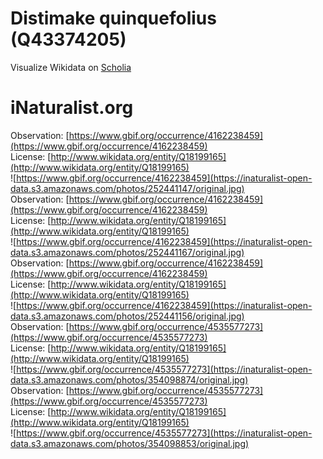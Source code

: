 
Distimake quinquefolius (Q43374205)
===================================
  
Visualize Wikidata on [Scholia](https://scholia.toolforge.org/taxon/Q43374205)
# iNaturalist.org
  
Observation: [https://www.gbif.org/occurrence/4162238459](https://www.gbif.org/occurrence/4162238459)  
License: [http://www.wikidata.org/entity/Q18199165](http://www.wikidata.org/entity/Q18199165)  
![https://www.gbif.org/occurrence/4162238459](https://inaturalist-open-data.s3.amazonaws.com/photos/252441147/original.jpg)  
Observation: [https://www.gbif.org/occurrence/4162238459](https://www.gbif.org/occurrence/4162238459)  
License: [http://www.wikidata.org/entity/Q18199165](http://www.wikidata.org/entity/Q18199165)  
![https://www.gbif.org/occurrence/4162238459](https://inaturalist-open-data.s3.amazonaws.com/photos/252441167/original.jpg)  
Observation: [https://www.gbif.org/occurrence/4162238459](https://www.gbif.org/occurrence/4162238459)  
License: [http://www.wikidata.org/entity/Q18199165](http://www.wikidata.org/entity/Q18199165)  
![https://www.gbif.org/occurrence/4162238459](https://inaturalist-open-data.s3.amazonaws.com/photos/252441156/original.jpg)  
Observation: [https://www.gbif.org/occurrence/4535577273](https://www.gbif.org/occurrence/4535577273)  
License: [http://www.wikidata.org/entity/Q18199165](http://www.wikidata.org/entity/Q18199165)  
![https://www.gbif.org/occurrence/4535577273](https://inaturalist-open-data.s3.amazonaws.com/photos/354098874/original.jpg)  
Observation: [https://www.gbif.org/occurrence/4535577273](https://www.gbif.org/occurrence/4535577273)  
License: [http://www.wikidata.org/entity/Q18199165](http://www.wikidata.org/entity/Q18199165)  
![https://www.gbif.org/occurrence/4535577273](https://inaturalist-open-data.s3.amazonaws.com/photos/354098853/original.jpg)